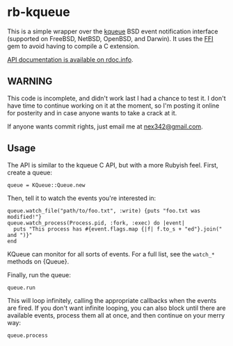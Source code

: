 # rb-kqueue

This is a simple wrapper over the [kqueue](http://en.wikipedia.org/wiki/Kqueue)
BSD event notification interface (supported on FreeBSD, NetBSD, OpenBSD, and Darwin).
It uses the [FFI](http://wiki.github.com/ffi/ffi) gem to avoid having to compile a C extension.

[API documentation is available on rdoc.info](http://rdoc.info/projects/nex3/rb-kqueue).

## WARNING

This code is incomplete, and didn't work last I had a chance to test it.
I don't have time to continue working on it at the moment,
so I'm posting it online for posterity and in case anyone wants to take a crack at it.

If anyone wants commit rights, just email me at nex342@gmail.com.

## Usage

The API is similar to the kqueue C API, but with a more Rubyish feel.
First, create a queue:

    queue = KQueue::Queue.new

Then, tell it to watch the events you're interested in:

    queue.watch_file("path/to/foo.txt", :write) {puts "foo.txt was modified!"}
    queue.watch_process(Process.pid, :fork, :exec) do |event|
      puts "This process has #{event.flags.map {|f| f.to_s + "ed"}.join(" and ")}"
    end

KQueue can monitor for all sorts of events.
For a full list, see the `watch_*` methods on {Queue}.

Finally, run the queue:

    queue.run

This will loop infinitely, calling the appropriate callbacks when the events are fired.
If you don't want infinite looping,
you can also block until there are available events,
process them all at once,
and then continue on your merry way:

    queue.process

